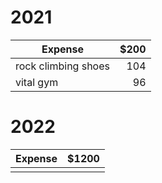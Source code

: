 # 2021							
| Expense                         | $200 |
|---------------------------------| ---: |
|rock climbing shoes 			  |  104 |
| vital gym 					  |   96 |

# 2022
| Expense                         | $1200 |
| --------------------------------|  ---: |
|                                 |       |


